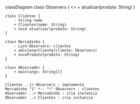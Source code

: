 classDiagram
    class Observers {
        <<interface>>
        + atualizar(produto: String)
    }

    class Clientes {
        - String nome
        + Clientes(nome: String)
        + void atualizar(produto: String)
    }

    class Mercadinho {
        - List~Observers~ clientes
        + adicionarCliente(cliente: Observers)
        + novoProduto(produto: String)
    }

    class Observador {
        + main(args: String[])
    }

    Clientes ..|> Observers : implementa
    Mercadinho "1" *-- "*" Observers : clientes
    Observador ..> Mercadinho : cria instancia
    Observador ..> Clientes : cria instancia
